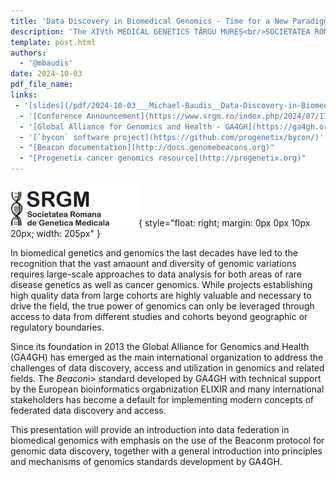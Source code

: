 ```yaml
---
title: 'Data Discovery in Biomedical Genomics - Time for a New Paradigm'
description: 'The XIVth MEDICAL GENETICS TÂRGU MUREȘ<br/>SOCIETATEA ROMÂNĂ DE GENETICĂ MEDICALĂ'
template: post.html 
authors:
  - '@mbaudis'
date: 2024-10-03
pdf_file_name:
links:
 - '[slides](/pdf/2024-10-03___Michael-Baudis__Data-Discovery-in-Biomedical-Genomics---Time-for-a-New-Paradigm__Romanian-Genetics.pdf)'
  - '[Conference Announcement](https://www.srgm.ro/index.php/2024/07/17/a-xiv-a-conferinta-de-genetica-medicala-cu-participare-internationala-targu-mures-03-05-octombrie-2024/)'
  - '[Global Alliance for Genomics and Health - GA4GH](https://ga4gh.org)'
  - '[`bycon` software project](https://github.com/progenetix/bycon/)'
  - "[Beacon documentation](http://docs.genomebeacons.org)"
  - "[Progenetix cancer genomics resource](http://progenetix.org)"
---
```


![](/img/logo-romanian-genetics.png){ style="float: right; margin: 0px 0px 10px 20px; width: 205px" }

In biomedical genetics and genomics the last decades have led to the recognition that the
vast amaount and diversity of genomic variations requires large-scale approaches to
data analysis for both areas of rare disease genetics as well as cancer genomics.
While projects establishing high quality data from large cohorts are highly valuable
and necessary to drive the field, the true power of genomics can only be leveraged
through access to data from different studies and cohorts beyond geographic or
regulatory boundaries.

Since its foundation in 2013 the Global Alliance for Genomics and Health (GA4GH)
has emerged as the main international organization to address the challenges of
data discovery, access and utilization in genomics and related fields. The <i>Beacon</i>i>
standard developed by GA4GH with technical support by the European bioinformatics orgabnization
ELIXIR and many international stakeholders has become a default for implementing
modern concepts of federated data discovery and access.

This presentation will provide an introduction into data federation in biomedical genomics
with emphasis on the use of the Beaconm protocol for genomic data discovery, together
with a general introduction into principles and mechanisms of genomics standards development by GA4GH.